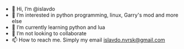 - 👋 Hi, I’m @islavdo
- 👀 I’m interested in python programming, linux, Garry's mod and more else
- 🌱 I’m currently learning python and lua
- 💞️ I’m not looking to collaborate
- 📫 How to reach me. Simply my email islavdo.nvrsk@gmail.com

<!---
islavdo is a ✨ special ✨ repository because its `README.md` (this file) appears on your GitHub profile.
You can click the Preview link to take a look at your changes.
--->
